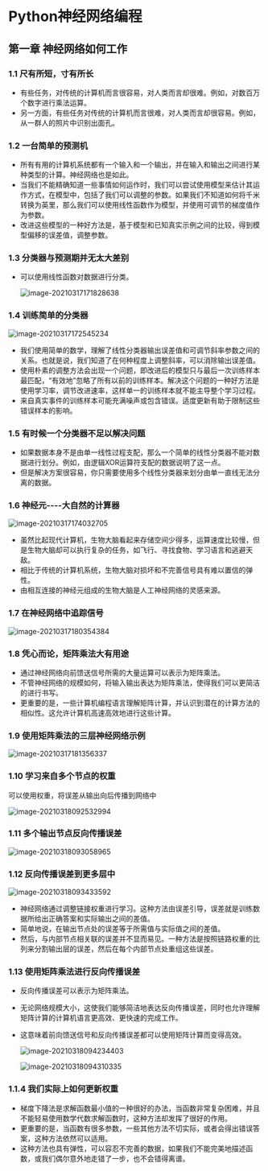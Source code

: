 # Python神经网络编程

## 第一章 神经网络如何工作

### 1.1 尺有所短，寸有所长

- 有些任务，对传统的计算机而言很容易，对人类而言却很难。例如，对数百万个数字进行乘法运算。
- 另一方面，有些任务对传统的计算机而言很难，对人类而言却很容易。例如，从一群人的照片中识别出面孔。

### 1.2 一台简单的预测机

- 所有有用的计算机系统都有一个输入和一个输出，并在输入和输出之间进行某种类型的计算。神经网络也是如此。
- 当我们不能精确知道一些事情如何运作时，我们可以尝试使用模型来估计其运作方式，在模型中，包括了我们可以调整的参数。如果我们不知道如何将千米转换为英里，那么我们可以使用线性函数作为模型，并使用可调节的梯度值作为参数。
- 改进这些模型的一种好方法是，基于模型和已知真实示例之间的比较，得到模型偏移的误差值，调整参数。

### 1.3 分类器与预测期并无太大差别

- 可以使用线性函数对数据进行分类。

  ![image-20210317171828638](Python神经网络编程.assets/image-20210317171828638.png)

### 1.4 训练简单的分类器

![image-20210317172545234](Python神经网络编程.assets/image-20210317172545234.png)

- 我们使用简单的数学，理解了线性分类器输出误差值和可调节斜率参数之间的关系。也就是说，我们知道了在何种程度上调整斜率，可以消除输出误差值。
- 使用朴素的调整方法会出现一个问题，即改进后的模型只与最后一次训练样本最匹配，“有效地”忽略了所有以前的训练样本。解决这个问题的一种好方法是使用学习率，调节改进速率，这样单一的训练样本就不能主导整个学习过程。
- 来自真实事件的训练样本可能充满噪声或包含错误。适度更新有助于限制这些错误样本的影响。

### 1.5 有时候一个分类器不足以解决问题

- 如果数据本身不是由单一线性过程支配，那么一个简单的线性分类器不能对数据进行划分。例如，由逻辑XOR运算符支配的数据说明了这一点。
- 但是解决方案很容易，你只需要使用多个线性分类器来划分由单一直线无法分离的数据。

### 1.6 神经元----大自然的计算器

![image-20210317174032705](Python神经网络编程.assets/image-20210317174032705.png)

- 虽然比起现代计算机，生物大脑看起来存储空间少得多，运算速度比较慢，但是生物大脑却可以执行复杂的任务，如飞行、寻找食物、学习语言和逃避天敌。
- 相比于传统的计算机系统，生物大脑对损坏和不完善信号具有难以置信的弹性。
- 由相互连接的神经元组成的生物大脑是人工神经网络的灵感来源。

### 1.7 在神经网络中追踪信号

![image-20210317180354384](Python神经网络编程.assets/image-20210317180354384.png)

### 1.8 凭心而论，矩阵乘法大有用途

- 通过神经网络向前馈送信号所需的大量运算可以表示为矩阵乘法。
- 不管神经网络的规模如何，将输入输出表达为矩阵乘法，使得我们可以更简洁的进行书写。
- 更重要的是，一些计算机编程语言理解矩阵计算，并认识到潜在的计算方法的相似性。这允许计算机高速高效地进行这些计算。

### 1.9 使用矩阵乘法的三层神经网络示例

![image-20210317181356337](Python神经网络编程.assets/image-20210317181356337.png)

### 1.10 学习来自多个节点的权重

可以使用权重，将误差从输出向后传播到网络中

![image-20210318092532994](Python神经网络编程.assets/image-20210318092532994.png)

### 1.11 多个输出节点反向传播误差

![image-20210318093058965](Python神经网络编程.assets/image-20210318093058965.png)

### 1.12 反向传播误差到更多层中

![image-20210318093433592](Python神经网络编程.assets/image-20210318093433592.png)

- 神经网络通过调整链接权重进行学习。这种方法由误差引导，误差就是训练数据所给出正确答案和实际输出之间的差值。
- 简单地说，在输出节点处的误差等于所需值与实际值之间的差值。
- 然后，与内部节点相关联的误差并不显而易见。一种方法是按照链路权重的比列来分割输出层的误差，然后在每个内部节点处重组这些误差。

### 1.13 使用矩阵乘法进行反向传播误差

- 反向传播误差可以表示为矩阵乘法。

- 无论网络规模大小，这使我们能够简洁地表达反向传播误差，同时也允许理解矩阵计算的计算机语言更高效、更快速的完成工作。

- 这意味着前向馈送信号和反向传播误差都可以使用矩阵计算而变得高效。

  ![image-20210318094234403](Python神经网络编程.assets/image-20210318094234403.png)

  ![image-20210318094310335](Python神经网络编程.assets/image-20210318094310335.png)

### 1.1.4 我们实际上如何更新权重

- 梯度下降法是求解函数最小值的一种很好的办法，当函数非常复杂困难，并且不能轻易使用数学代数求解函数时，这种方法却发挥了很好的作用。
- 更重要的是，当函数有很多参数，一些其他方法不切实际，或者会得出错误答案，这种方法依然可以适用。
- 这种方法也具有弹性，可以容忍不完善的数据，如果我们不能完美地描述函数，或我们偶尔意外地走错了一步，也不会错得离谱。

